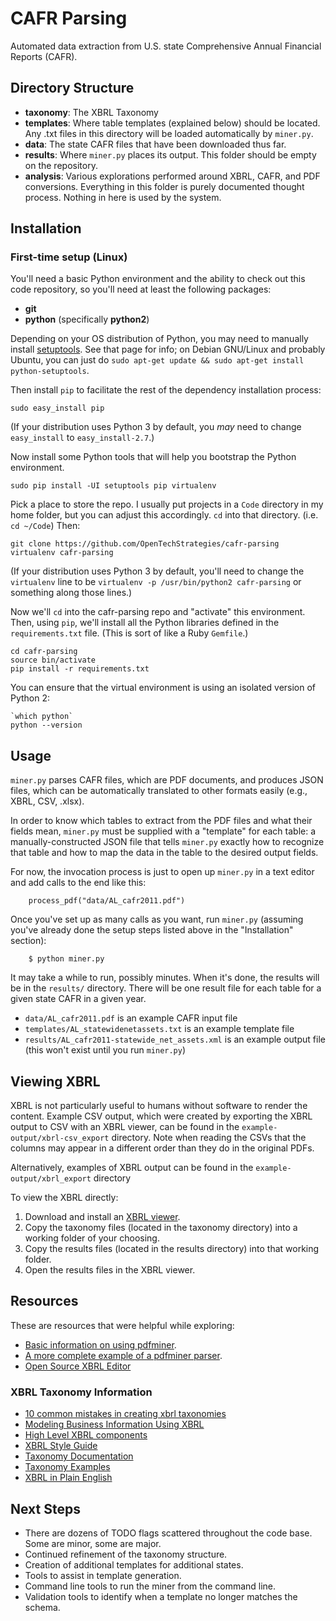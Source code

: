 # CAFR Parsing
Automated data extraction from U.S. state Comprehensive Annual Financial Reports (CAFR).

## Directory Structure
- **taxonomy**: The XBRL Taxonomy
- **templates**: Where table templates (explained below) should be located.  Any .txt files in this directory will be loaded automatically by `miner.py`.
- **data**: The state CAFR files that have been downloaded thus far.
- **results**: Where `miner.py` places its output.  This folder should be empty on the repository.
- **analysis**: Various explorations performed around XBRL, CAFR, and PDF conversions.  Everything in this folder is purely documented thought process.  Nothing in here is used by the system.

## Installation

### First-time setup (Linux)

You'll need a basic Python environment and the ability to check out this
code repository, so you'll need at least the following packages:

* **git**
* **python** (specifically **python2**)

Depending on your OS distribution of Python, you may need to manually
install [setuptools](https://pypi.python.org/pypi/setuptools).  See
that page for info; on Debian GNU/Linux and probably Ubuntu, you can
just do `sudo apt-get update && sudo apt-get install python-setuptools`.

Then install `pip` to facilitate the rest of the dependency installation
process:

`sudo easy_install pip`

(If your distribution uses Python 3 by default, you *may* need to change
`easy_install` to `easy_install-2.7`.)

Now install some Python tools that will help you bootstrap the Python
environment.

```shell
sudo pip install -UI setuptools pip virtualenv
```

Pick a place to store the repo. I usually put projects in a `Code` directory
in my home folder, but you can adjust this accordingly. `cd` into that
directory. (i.e. `cd ~/Code`) Then:

```shell
git clone https://github.com/OpenTechStrategies/cafr-parsing
virtualenv cafr-parsing
```

(If your distribution uses Python 3 by default, you'll need to change the
`virtualenv` line to be `virtualenv -p /usr/bin/python2 cafr-parsing` or something
along those lines.)

Now we'll `cd` into the cafr-parsing repo and "activate" this environment.
Then, using `pip`, we'll install all the Python libraries defined in the
`requirements.txt` file. (This is sort of like a Ruby `Gemfile`.)

```shell
cd cafr-parsing
source bin/activate
pip install -r requirements.txt
```

You can ensure that the virtual environment is using an isolated version
of Python 2:

```shell
`which python`
python --version
```

## Usage

`miner.py` parses CAFR files, which are PDF documents, and produces JSON files, which can be automatically translated to other formats easily (e.g., XBRL, CSV, .xlsx).

In order to know which tables to extract from the PDF files and what their fields mean, `miner.py` must be supplied with a "template" for each table: a manually-constructed JSON file that tells `miner.py` exactly how to recognize that table and how to map the data in the table to the desired output fields.

For now, the invocation process is just to open up `miner.py` in a text editor and add calls to the end like this:

        process_pdf("data/AL_cafr2011.pdf")

Once you've set up as many calls as you want, run `miner.py` (assuming you've already done the setup steps listed above in the "Installation" section):

        $ python miner.py

It may take a while to run, possibly minutes.  When it's done, the results will be in the `results/` directory.  There will be one result file for each table for a given state CAFR in a given year.

* `data/AL_cafr2011.pdf` is an example CAFR input file
* `templates/AL_statewidenetassets.txt` is an example template file
* `results/AL_cafr2011-statewide_net_assets.xml` is an example output file (this won't exist until you run `miner.py`)

## Viewing XBRL

XBRL is not particularly useful to humans without software to render the content. Example CSV output, which were created by exporting the XBRL output to CSV with an XBRL viewer, can be found in the `example-output/xbrl-csv_export` directory.  Note when reading the CSVs that the columns may appear in a different order than they do in the original PDFs.

Alternatively, examples of XBRL output can be found in the `example-output/xbrl_export` directory

To view the XBRL directly:

1. Download and install an [XBRL viewer](http://www.arelle.org).
2. Copy the taxonomy files (located in the taxonomy directory) into a working folder of your choosing.
3. Copy the results files (located in the results directory) into that working folder.
4. Open the results files in the XBRL viewer.

## Resources
These are resources that were helpful while exploring:

- [Basic information on using pdfminer](http://www.unixuser.org/~euske/python/pdfminer/programming.html).
- [A more complete example of a pdfminer parser](http://denis.papathanasiou.org/2010/08/04/extracting-text-images-from-pdf-files/).
- [Open Source XBRL Editor](http://arelle.org/download/)

### XBRL Taxonomy Information
- [10 common mistakes in creating xbrl taxonomies](http://xbrl.squarespace.com/journal/2009/4/26/ten-common-mistakes-in-creating-xbrl-taxonomies.html)
- [Modeling Business Information Using XBRL](http://web.archive.org/web/20090725093826/http://www.xbrlsite.com/EvolutionOfPatterns-2009-01-08.htm)
- [High Level XBRL components](http://www.dummies.com/how-to/content/xbrl-for-dummies-cheat-sheet.html)
- [XBRL Style Guide](http://web.archive.org/web/20120619140854/http://www.xbrl.org/us/usfrtf/XBRL-StyleGuide-RECOMMENDATION-2007-03-08.doc)
- [Taxonomy Documentation](http://www.xbrl.org/Specification/XBRL-2.1/REC-2003-12-31/XBRL-2.1-REC-2003-12-31+corrected-errata-2013-02-20.html#_5.1)
- [Taxonomy Examples](http://www.xbrlsite.com/DigitalFinancialReporting/Metapatterns/2012-09-30/)
- [XBRL in Plain English](http://www.batavia-xbrl.com/downloads/XBRLinPlainEnglishv1.1.pdf)

## Next Steps

- There are dozens of TODO flags scattered throughout the code base.  Some are minor, some are major.
- Continued refinement of the taxonomy structure.
- Creation of additional templates for additional states.
- Tools to assist in template generation.
- Command line tools to run the miner from the command line.
- Validation tools to identify when a template no longer matches the schema.